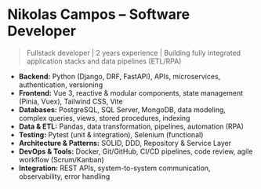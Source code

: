 # Nikolas Campos – Software Developer

> Fullstack developer | 2 years experience | Building fully integrated application stacks and data pipelines (ETL/RPA)

- **Backend:** Python (Django, DRF, FastAPI), APIs, microservices, authentication, versioning  
- **Frontend:** Vue 3, reactive & modular components, state management (Pinia, Vuex), Tailwind CSS, Vite  
- **Databases:** PostgreSQL, SQL Server, MongoDB, data modeling, complex queries, views, stored procedures, indexing  
- **Data & ETL:** Pandas, data transformation, pipelines, automation (RPA)  
- **Testing:** Pytest (unit & integration), Selenium (functional)  
- **Architecture & Patterns:** SOLID, DDD, Repository & Service Layer  
- **DevOps & Tools:** Docker, Git/GitHub, CI/CD pipelines, code review, agile workflow (Scrum/Kanban)  
- **Integration:** REST APIs, system-to-system communication, observability, error handling  
